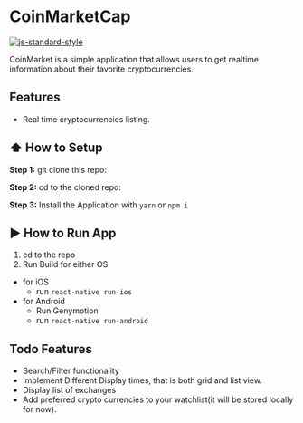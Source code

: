 #  CoinMarketCap
[![js-standard-style](https://img.shields.io/badge/code%20style-standard-brightgreen.svg?style=flat)](http://standardjs.com/)

CoinMarket is a simple application that allows users to get realtime information about their favorite cryptocurrencies.

## Features
- Real time cryptocurrencies listing.

## :arrow_up: How to Setup

**Step 1:** git clone this repo:

**Step 2:** cd to the cloned repo:

**Step 3:** Install the Application with `yarn` or `npm i`


## :arrow_forward: How to Run App

1. cd to the repo
2. Run Build for either OS
  * for iOS
    * run `react-native run-ios`
  * for Android
    * Run Genymotion
    * run `react-native run-android`


## Todo Features
- Search/Filter functionality
- Implement Different Display times, that is  both grid and list view.
- Display list of exchanges
- Add preferred crypto currencies to your watchlist(it will be stored locally for now).
